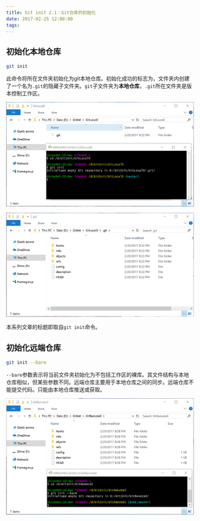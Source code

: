 ```yaml
---
title: Git init 2.1：Git仓库的初始化
date: 2017-02-25 12:00:00
tags:
---
```


## 初始化本地仓库

``` bash
git init
```

此命令将所在文件夹初始化为git本地仓库。初始化成功的标志为，文件夹内创建了一个名为`.git`的隐藏子文件夹。`git`子文件夹为**本地仓库**，`.git`所在文件夹是版本控制工作区。

![本地仓库](git-init-2-1/workfolder.png)

![本地仓库的文件结构](git-init-2-1/local_repo.png)

本系列文章的标题即取自`git init`命令。

## 初始化远端仓库

``` bash
git init --bare
```

`--bare`参数表示将当前文件夹初始化为不包括工作区的裸库。其文件结构与本地仓库相似，但某些参数不同。远端仓库主要用于本地仓库之间的同步。远端仓库不能提交代码。只能由本地仓库推送或获取。

![远端仓库](git-init-2-1/remote_repo.png)

